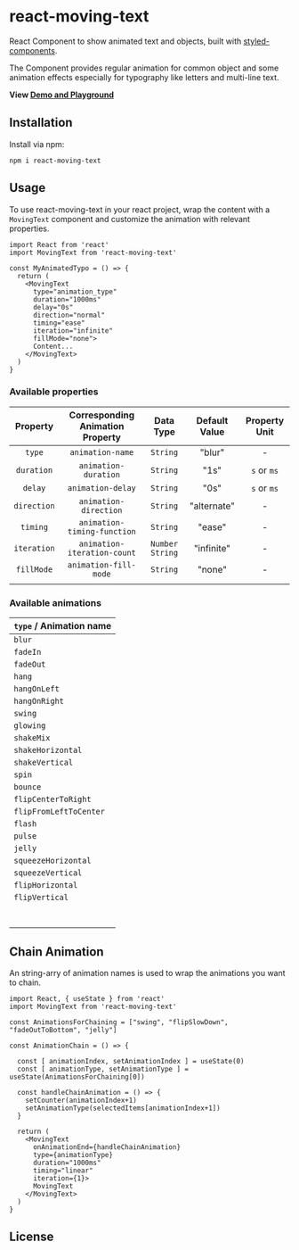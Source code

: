 # react-moving-text

React Component to show animated text and objects, built with [styled-components](https://www.styled-components.com/).

The Component provides regular animation for common object and some animation effects especially for typography like letters and multi-line text.

**View [Demo and Playground](https://yidaoj.github.io/react-moving-text/)**

## Installation

Install via npm:

```
npm i react-moving-text
```

 ## Usage

To use react-moving-text in your react project, wrap the content with a `MovingText` component and customize the animation with relevant properties.

```react
import React from 'react'
import MovingText from 'react-moving-text'

const MyAnimatedTypo = () => {
  return (
    <MovingText
      type="animation_type"
      duration="1000ms"
      delay="0s"
      direction="normal"
      timing="ease"
      iteration="infinite"
      fillMode="none">
      Content...
    </MovingText>
  )
}
```

### Available properties

|  Property   | Corresponding Animation Property |     Data Type     | Default  Value | Property Unit |
| :---------: | :------------------------------: | :---------------: | :------------: | :-----------: |
|   `type`    |         `animation-name`         |     `String`      |     "blur"     |       -       |
| `duration`  |       `animation-duration`       |     `String`      |      "1s"      |  `s` or `ms`  |
|   `delay`   |        `animation-delay`         |     `String`      |      "0s"      |  `s` or `ms`  |
| `direction` |      `animation-direction`       |     `String`      |  "alternate"   |       -       |
|  `timing`   |   `animation-timing-function`    |     `String`      |     "ease"     |       -       |
| `iteration` |   `animation-iteration-count`    | `Number` `String` |   "infinite"   |       -       |
| `fillMode`  |      `animation-fill-mode`       |     `String`      |     "none"     |       -       |
|             |                                  |                   |                |               |

### Available animations

| `type` / Animation name |
| ----------------------- |
| `blur`                  |
| `fadeIn`                |
| `fadeOut`               |
| `hang`                  |
| `hangOnLeft`            |
| `hangOnRight`           |
| `swing`                 |
| `glowing`               |
| `shakeMix`              |
| `shakeHorizontal`       |
| `shakeVertical`         |
| `spin`                  |
| `bounce`                |
| `flipCenterToRight`     |
| `flipFromLeftToCenter`  |
| `flash`                 |
| `pulse`                 |
| `jelly`                 |
| `squeezeHorizontal`     |
| `squeezeVertical`       |
| `flipHorizontal`        |
| `flipVertical`          |
|                         |
|                         |
|                         |
|                         |
|                         |
|                         |
|                         |

## Chain Animation

An string-arry of animation names is used to wrap the animations you want to chain.

```react
import React, { useState } from 'react'
import MovingText from 'react-moving-text'

const AnimationsForChaining = ["swing", "flipSlowDown", "fadeOutToBottom", "jelly"]

const AnimationChain = () => {

  const [ animationIndex, setAnimationIndex ] = useState(0)
  const [ animationType, setAnimationType ] = useState(AnimationsForChaining[0])

  const handleChainAnimation = () => {
    setCounter(animationIndex+1)
    setAnimationType(selectedItems[animationIndex+1])
  }

  return (
    <MovingText
      onAnimationEnd={handleChainAnimation}
      type={animationType}
      duration="1000ms"
      timing="linear"
      iteration={1}>
      MovingText
    </MovingText>
  )
}
```



## License
